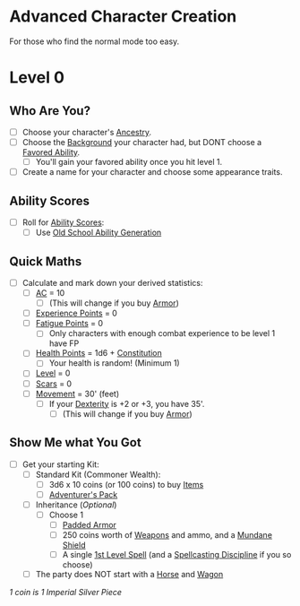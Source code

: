 # Advanced Character Creation

For those who find the normal mode too easy.

# Level 0

## Who Are You?

- [ ] Choose your character's [Ancestry](../../Player%20Characters/Ancenstries/Ancestry.md).
- [ ] Choose the [Background](../../Player%20Characters/Backgrounds/Background.md) your character had, but DONT choose a [Favored Ability](../../Player%20Characters/Backgrounds/Favored%20Ability.md).
	- [ ] You'll gain your favored ability once you hit level 1.
- [ ] Create a name for your character and choose some appearance traits.

## Ability Scores

- [ ] Roll for [Ability Scores](../../Player%20Characters/The%20Ability%20Scores/Ability%20Scores.md):
	- [ ] Use [Old School Ability Generation](Old%20School%20Ability%20Generation.md)

## Quick Maths

- [ ] Calculate and mark down your derived statistics:
	- [ ] [AC](../../Player%20Characters/Derived%20Statistics/Armor%20Class.md) = 10
		- [ ] (This will change if you buy [Armor](../../Items%20and%20Gear/Armor/Armor.md))
	- [ ] [Experience Points](../../Player%20Characters/Derived%20Statistics/Experience%20Points.md) = 0
	- [ ] [Fatigue Points](../../Player%20Characters/Derived%20Statistics/Fatigue%20Points.md) = 0
		- [ ] Only characters with enough combat experience to be level 1 have FP
	- [ ] [Health Points](../../Player%20Characters/Derived%20Statistics/Health%20Points.md) = 1d6 + [Constitution](../../Player%20Characters/The%20Ability%20Scores/Constitution.md)
		- [ ] Your health is random! (Minimum 1)
	- [ ] [Level](../../Player%20Characters/Derived%20Statistics/Level.md) = 0
	- [ ] [Scars](../../Player%20Characters/Derived%20Statistics/Scars.md) = 0
	- [ ] [Movement](../../Game%20Procedures/Combat/Movement.md) = 30' (feet)
		- [ ] If your [Dexterity](../../Player%20Characters/The%20Ability%20Scores/Dexterity.md) is +2 or +3, you have 35'.
			- [ ] (This will change if you buy [Armor](../../Items%20and%20Gear/Armor/Armor.md))

## Show Me what You Got

- [ ] Get your starting Kit:
	- [ ] Standard Kit (Commoner Wealth):
		- [ ] 3d6 x 10 coins (or 100 coins) to buy [Items](../../Items%20and%20Gear/Items.md)
		- [ ] [Adventurer's Pack](../../Items%20and%20Gear/Gear/100%20Coins/Adventurer's%20Pack.md)
	- [ ] Inheritance (*Optional*)
		- [ ] Choose 1
			- [ ] [Padded Armor](../../Items%20and%20Gear/Armor/Mundane%20Armor/Padded%20Armor.md)
			- [ ] 250 coins worth of [Weapons](../../Items%20and%20Gear/Weapons/Weapons.md) and ammo, and a [Mundane Shield](../../Items%20and%20Gear/Armor/Mundane%20Armor/Mundane%20Shield.md)
			- [ ] A single [1st Level Spell](../../Magic/Spells/Spells%20by%20Level/Level%201/1st%20Level%20Spells.md) (and a [Spellcasting Discipline](../../Magic/Spellcasting/Spellcasting%20Disciplines/Spellcasting%20Disciplines.md) if you so choose)
	- [ ] The party does NOT start with a [Horse](../../Items%20and%20Gear/Gear/250%20Coins/Horse,%20Draft.md) and [Wagon](../../Items%20and%20Gear/Gear/250%20Coins/Wagon.md)

*1 coin is 1 Imperial Silver Piece*
